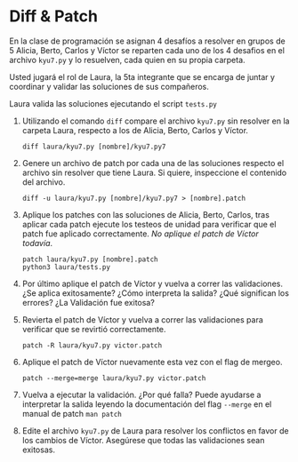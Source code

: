 # Diff & Patch

En la clase de programación se asignan 4 desafíos a resolver en grupos de 5
Alicia, Berto, Carlos y Víctor se reparten cada uno de los 4 desafios en el archivo
`kyu7.py` y lo resuelven, cada quien en su propia carpeta.

Usted jugará el rol de Laura, la 5ta integrante que se encarga 
de juntar y coordinar y validar las soluciones de sus compañeros.

Laura valida las soluciones ejecutando el script `tests.py`

1) Utilizando el comando `diff` compare el archivo `kyu7.py` sin resolver en la carpeta Laura,
respecto a los de Alicia, Berto, Carlos y Víctor.

       diff laura/kyu7.py [nombre]/kyu7.py7
   
2) Genere un archivo de patch por cada una de las soluciones respecto el archivo sin resolver que tiene Laura.
Si quiere, inspeccione el contenido del archivo.

       diff -u laura/kyu7.py [nombre]/kyu7.py7 > [nombre].patch

3) Aplique los patches con las soluciones de Alicia, Berto, Carlos, 
tras aplicar cada patch ejecute los testeos de unidad para verificar que el patch fue aplicado correctamente.
*No aplique el patch de Víctor todavía*.

       patch laura/kyu7.py [nombre].patch
       python3 laura/tests.py

4) Por último aplique el patch de Víctor y vuelva a correr las validaciones. 
¿Se aplica exitosamente? ¿Cómo interpreta la salida? ¿Qué significan los errores?
¿La Validación fue exitosa?

5) Revierta el patch de Víctor y vuelva a correr las validaciones para verificar que
se revirtió correctamente.

       patch -R laura/kyu7.py victor.patch

6) Aplique el patch de Víctor nuevamente esta vez con el flag de mergeo.

       patch --merge=merge laura/kyu7.py victor.patch

7) Vuelva a ejecutar la validación. ¿Por qué falla? Puede ayudarse a
interpretar la salida leyendo la documentación del flag `--merge` en el manual de
patch `man patch`

8) Edite el archivo `kyu7.py` de Laura para resolver los conflictos en favor
de los cambios de Víctor. Asegúrese que todas las validaciones sean exitosas.
